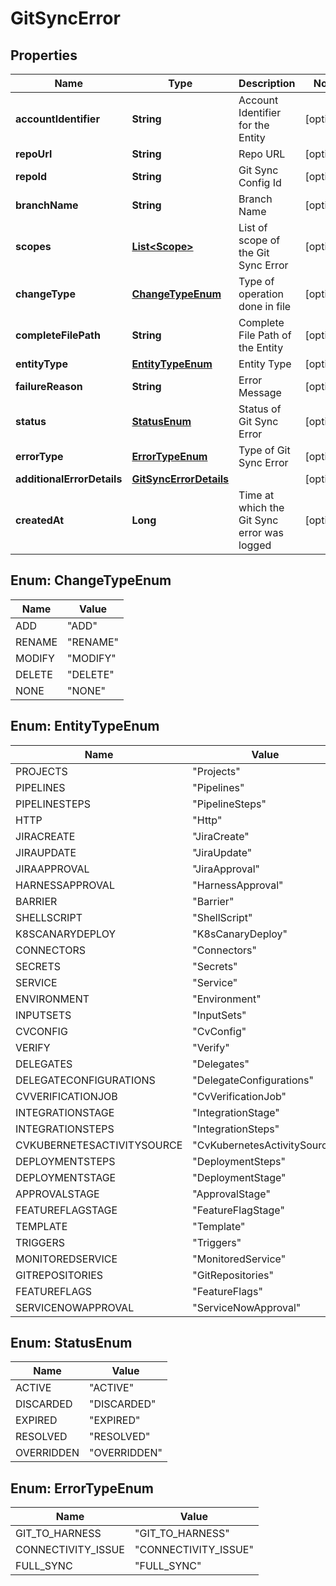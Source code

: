# GitSyncError

## Properties
Name | Type | Description | Notes
------------ | ------------- | ------------- | -------------
**accountIdentifier** | **String** | Account Identifier for the Entity |  [optional]
**repoUrl** | **String** | Repo URL |  [optional]
**repoId** | **String** | Git Sync Config Id |  [optional]
**branchName** | **String** | Branch Name |  [optional]
**scopes** | [**List&lt;Scope&gt;**](Scope.md) | List of scope of the Git Sync Error |  [optional]
**changeType** | [**ChangeTypeEnum**](#ChangeTypeEnum) | Type of operation done in file |  [optional]
**completeFilePath** | **String** | Complete File Path of the Entity |  [optional]
**entityType** | [**EntityTypeEnum**](#EntityTypeEnum) | Entity Type |  [optional]
**failureReason** | **String** | Error Message |  [optional]
**status** | [**StatusEnum**](#StatusEnum) | Status of Git Sync Error |  [optional]
**errorType** | [**ErrorTypeEnum**](#ErrorTypeEnum) | Type of Git Sync Error |  [optional]
**additionalErrorDetails** | [**GitSyncErrorDetails**](GitSyncErrorDetails.md) |  |  [optional]
**createdAt** | **Long** | Time at which the Git Sync error was logged |  [optional]

<a name="ChangeTypeEnum"></a>
## Enum: ChangeTypeEnum
Name | Value
---- | -----
ADD | &quot;ADD&quot;
RENAME | &quot;RENAME&quot;
MODIFY | &quot;MODIFY&quot;
DELETE | &quot;DELETE&quot;
NONE | &quot;NONE&quot;

<a name="EntityTypeEnum"></a>
## Enum: EntityTypeEnum
Name | Value
---- | -----
PROJECTS | &quot;Projects&quot;
PIPELINES | &quot;Pipelines&quot;
PIPELINESTEPS | &quot;PipelineSteps&quot;
HTTP | &quot;Http&quot;
JIRACREATE | &quot;JiraCreate&quot;
JIRAUPDATE | &quot;JiraUpdate&quot;
JIRAAPPROVAL | &quot;JiraApproval&quot;
HARNESSAPPROVAL | &quot;HarnessApproval&quot;
BARRIER | &quot;Barrier&quot;
SHELLSCRIPT | &quot;ShellScript&quot;
K8SCANARYDEPLOY | &quot;K8sCanaryDeploy&quot;
CONNECTORS | &quot;Connectors&quot;
SECRETS | &quot;Secrets&quot;
SERVICE | &quot;Service&quot;
ENVIRONMENT | &quot;Environment&quot;
INPUTSETS | &quot;InputSets&quot;
CVCONFIG | &quot;CvConfig&quot;
VERIFY | &quot;Verify&quot;
DELEGATES | &quot;Delegates&quot;
DELEGATECONFIGURATIONS | &quot;DelegateConfigurations&quot;
CVVERIFICATIONJOB | &quot;CvVerificationJob&quot;
INTEGRATIONSTAGE | &quot;IntegrationStage&quot;
INTEGRATIONSTEPS | &quot;IntegrationSteps&quot;
CVKUBERNETESACTIVITYSOURCE | &quot;CvKubernetesActivitySource&quot;
DEPLOYMENTSTEPS | &quot;DeploymentSteps&quot;
DEPLOYMENTSTAGE | &quot;DeploymentStage&quot;
APPROVALSTAGE | &quot;ApprovalStage&quot;
FEATUREFLAGSTAGE | &quot;FeatureFlagStage&quot;
TEMPLATE | &quot;Template&quot;
TRIGGERS | &quot;Triggers&quot;
MONITOREDSERVICE | &quot;MonitoredService&quot;
GITREPOSITORIES | &quot;GitRepositories&quot;
FEATUREFLAGS | &quot;FeatureFlags&quot;
SERVICENOWAPPROVAL | &quot;ServiceNowApproval&quot;

<a name="StatusEnum"></a>
## Enum: StatusEnum
Name | Value
---- | -----
ACTIVE | &quot;ACTIVE&quot;
DISCARDED | &quot;DISCARDED&quot;
EXPIRED | &quot;EXPIRED&quot;
RESOLVED | &quot;RESOLVED&quot;
OVERRIDDEN | &quot;OVERRIDDEN&quot;

<a name="ErrorTypeEnum"></a>
## Enum: ErrorTypeEnum
Name | Value
---- | -----
GIT_TO_HARNESS | &quot;GIT_TO_HARNESS&quot;
CONNECTIVITY_ISSUE | &quot;CONNECTIVITY_ISSUE&quot;
FULL_SYNC | &quot;FULL_SYNC&quot;

